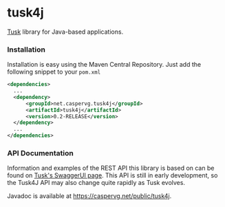 # tusk4j
[Tusk](https://www.pielambr.be/tusk) library for Java-based applications.

### Installation
Installation is easy using the Maven Central Repository. Just add the following snippet to your ```pom.xml```
```xml
<dependencies>
  ...
  <dependency>
      <groupId>net.caspervg.tusk4j</groupId>
      <artifactId>tusk4j</artifactId>
      <version>0.2-RELEASE</version>
  </dependency>
  ...
</dependencies>
```


### API Documentation
Information and examples of the REST API this library is based on can be found on [Tusk's SwaggerUI page](https://www.pielambr.be/swagger). This API is still in early development, so the Tusk4J API may also change quite rapidly as Tusk evolves. 

Javadoc is available at https://caspervg.net/public/tusk4j.
